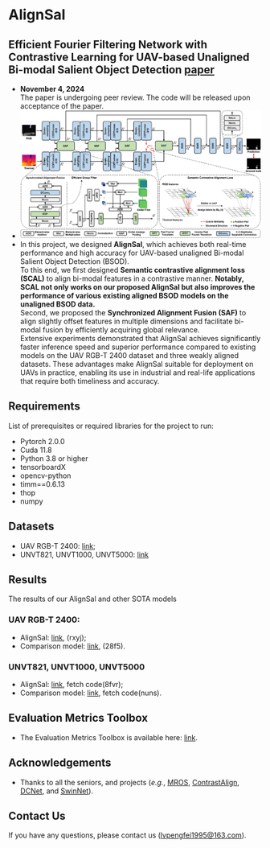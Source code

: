 # AlignSal
## Efficient Fourier Filtering Network with Contrastive Learning for UAV-based Unaligned Bi-modal Salient Object Detection [paper](https://arxiv.org/abs/2411.03728)
- **November 4, 2024**  
  The paper is undergoing peer review. The code will be released upon acceptance of the paper.
- ![Framework](https://github.com/JoshuaLPF/AlignSal/blob/main/Figure/framework.png)
- In this project, we designed **AlignSal**, which achieves both real-time performance and high accuracy for UAV-based unaligned Bi-modal Salient Object Detection (BSOD).  
To this end, we first designed **Semantic contrastive alignment loss (SCAL)** to align bi-modal features in a contrastive manner. **Notably, SCAL not only works on our proposed AlignSal but also improves the performance of various existing aligned BSOD models on the unaligned BSOD data.**  
Second, we proposed the **Synchronized Alignment Fusion (SAF)** to align slightly offset features in multiple dimensions and facilitate bi-modal fusion by efficiently acquiring global relevance.  
Extensive experiments demonstrated that AlignSal achieves significantly faster inference speed and superior performance compared to existing models on the UAV RGB-T 2400 dataset and three weakly aligned datasets. These advantages make AlignSal suitable for deployment on UAVs in practice, enabling its use in industrial and real-life applications that require both timeliness and accuracy.


## Requirements

List of prerequisites or required libraries for the project to run:

- Pytorch 2.0.0
- Cuda 11.8
- Python 3.8 or higher
- tensorboardX
- opencv-python
- timm==0.6.13
- thop
- numpy

## Datasets
- UAV RGB-T 2400: [link](https://github.com/VDT-2048/UAV-RGB-T-2400);
- UNVT821, UNVT1000, UNVT5000: [link](https://github.com/lz118/Deep-Correlation-Network)

## Results
The results of our AlignSal and other SOTA models
### UAV RGB-T 2400:
- AlignSal: [link](https://pan.baidu.com/s/1M2xWybKfdOV3GLhnxFQlQg?pwd=rxyj), (rxyj);
- Comparison model: [link](https://pan.baidu.com/s/165OwbmbMzwb5gPvwzBSpOQ?pwd=28f5), (28f5).
### UNVT821, UNVT1000, UNVT5000
- AlignSal: [link](https://pan.baidu.com/s/1hhboN8oskn4JPgXPgZ6kaA?pwd=8fvr), fetch code(8fvr);
- Comparison model: [link](https://pan.baidu.com/s/1oHcMoWgNS_0Ep43fegFUNA?pwd=nuns), fetch code(nuns).

## Evaluation Metrics Toolbox
- The Evaluation Metrics Toolbox is available here: [link](https://github.com/jiwei0921/Saliency-Evaluation-Toolbox).

## Acknowledgements
- Thanks to all the seniors, and projects (*e.g.*, [MROS](https://github.com/VDT-2048/UAV-RGB-T-2400), [ContrastAlign](https://github.com/modaxiansheng/ContrastAlign/), [DCNet](https://github.com/lz118/Deep-Correlation-Network), and [SwinNet](https://github.com/liuzywen/SwinNet)).

## Contact Us
If you have any questions, please contact us (lvpengfei1995@163.com).
